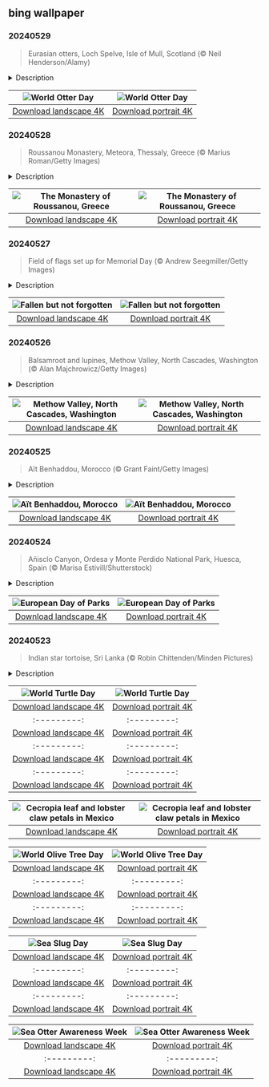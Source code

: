 ## bing wallpaper

### 20240529

> Eurasian otters, Loch Spelve, Isle of Mull, Scotland (© Neil Henderson/Alamy)

<details>
<summary>Description</summary>

> Playful, strong swimmers, and expert hunters—meet the otters. They come in 13 species of various shapes and sizes, from the sea otters found in coastal waters to the river otters frolicking in freshwater habitats. Seen in today's image is a Eurasian otter on the beautiful Isle of Mull off the west coast of Scotland. With webbed feet, streamlined bodies, and dense fur coats, otters are built for speed and agility underwater. They can dive deep and hold their breath for several minutes.
> 
> From habitat loss and pollution to being hunted for their fur, these whiskered wonders are struggling to survive out in the wild. That's where World Otter Day, on the last Wednesday in May, comes in. It's our chance to raise awareness about the challenges otters face and what we can do to help protect our environment.
> 
> 

</details>

| ![World Otter Day](https://cn.bing.com/th?id=OHR.MullOtter_EN-US5451978021_UHD.jpg&pid=hp&w=400&h=224&rs=1&c=4) | ![World Otter Day](https://cn.bing.com/th?id=OHR.MullOtter_EN-US5451978021_1080x1920.jpg&pid=hp&w=155&h=315&rs=1&c=4) |
|:---------:|:---------:|
| [Download landscape 4K](https://cn.bing.com/th?id=OHR.MullOtter_EN-US5451978021_UHD.jpg) | [Download portrait 4K](https://cn.bing.com/th?id=OHR.MullOtter_EN-US5451978021_1080x1920.jpg) |

### 20240528

> Roussanou Monastery, Meteora, Thessaly, Greece (© Marius Roman/Getty Images)

<details>
<summary>Description</summary>

> Welcome to the Roussanou Monastery, nestled amidst the towering cliffs of the Meteora rock formation in Thessaly, northern Greece. Roussanou is one of the six monasteries that remain active in this UNESCO World Heritage Site. Despite the construction difficulties, 24 monasteries were founded on these 'columns of the sky' in the 14th and 15th centuries.
> 
> Once you've conquered the climb, you'll be greeted by stunning panoramic views, but the real treasures lie within the monastery itself—a world of Byzantine art and architecture. This style emerged in the Eastern Roman Empire, which lasted from the 4th century CE until the fall of Constantinople in 1453. Are you ready to take the climb?
> 
> 

</details>

| ![The Monastery of Roussanou, Greece](https://cn.bing.com/th?id=OHR.MeteoraMonastery_EN-US5286293282_UHD.jpg&pid=hp&w=400&h=224&rs=1&c=4) | ![The Monastery of Roussanou, Greece](https://cn.bing.com/th?id=OHR.MeteoraMonastery_EN-US5286293282_1080x1920.jpg&pid=hp&w=155&h=315&rs=1&c=4) |
|:---------:|:---------:|
| [Download landscape 4K](https://cn.bing.com/th?id=OHR.MeteoraMonastery_EN-US5286293282_UHD.jpg) | [Download portrait 4K](https://cn.bing.com/th?id=OHR.MeteoraMonastery_EN-US5286293282_1080x1920.jpg) |

### 20240527

> Field of flags set up for Memorial Day (© Andrew Seegmiller/Getty Images)

<details>
<summary>Description</summary>

> Today, as we observe Memorial Day, we pay tribute to the courageous individuals who gave their lives to defend our nation and uphold its values. The origins of this day date back to the 1860s, in the years following the Civil War and the first national observance was held in 1868. However, one of the earliest accounts is from October 1864, when three women in Boalsburg, Pennsylvania, placed flowers at the graves of two Union soldiers. They decided to decorate the graves of all the fallen soldiers and returned to do the same the following year.
> 
> While Memorial Day is a moment to remember the sacrifices of our armed forces, it also marks the unofficial beginning of the summer season. The long weekend offers families the perfect opportunity to get together for picnics, barbecues, and beach trips. Memorial Day is a celebration of patriotism, unity, and gratitude and reminds us that freedom is not free.
> 
> 

</details>

| ![Fallen but not forgotten](https://cn.bing.com/th?id=OHR.MemorialFlags_EN-US5086740860_UHD.jpg&pid=hp&w=400&h=224&rs=1&c=4) | ![Fallen but not forgotten](https://cn.bing.com/th?id=OHR.MemorialFlags_EN-US5086740860_1080x1920.jpg&pid=hp&w=155&h=315&rs=1&c=4) |
|:---------:|:---------:|
| [Download landscape 4K](https://cn.bing.com/th?id=OHR.MemorialFlags_EN-US5086740860_UHD.jpg) | [Download portrait 4K](https://cn.bing.com/th?id=OHR.MemorialFlags_EN-US5086740860_1080x1920.jpg) |

### 20240526

> Balsamroot and lupines, Methow Valley, North Cascades, Washington (© Alan Majchrowicz/Getty Images)

<details>
<summary>Description</summary>

> If you're looking for meadows blanketed with vibrant wildflowers, the Methow Valley in the North Cascade Mountains, Washington, is the place for you. The spiky purple, blue, and white lupines and golden balsamroot flowers create a picturesque contrast with the area's rugged mountains. These flowers also play crucial roles in the valley's ecosystem. Lupines are nitrogen-fixing plants which help to improve soil fertility while balsamroot attracts pollinators like bees and butterflies, helping plants to reproduce and contributing to the biodiversity of the region. Whether you're a seasoned botanist or nature enthusiast, the wildflowers of the Methow Valley will surely leave a lasting impression of the enchanting wilderness.
> 
> 
> 
> 

</details>

| ![Methow Valley, North Cascades, Washington](https://cn.bing.com/th?id=OHR.MethowWildflowers_EN-US4937353385_UHD.jpg&pid=hp&w=400&h=224&rs=1&c=4) | ![Methow Valley, North Cascades, Washington](https://cn.bing.com/th?id=OHR.MethowWildflowers_EN-US4937353385_1080x1920.jpg&pid=hp&w=155&h=315&rs=1&c=4) |
|:---------:|:---------:|
| [Download landscape 4K](https://cn.bing.com/th?id=OHR.MethowWildflowers_EN-US4937353385_UHD.jpg) | [Download portrait 4K](https://cn.bing.com/th?id=OHR.MethowWildflowers_EN-US4937353385_1080x1920.jpg) |

### 20240525

> Aït Benhaddou, Morocco (© Grant Faint/Getty Images)

<details>
<summary>Description</summary>

> Are you looking for sandy charms? Come to Aït Benhaddou, Morocco, on the old caravan route linking the Sahara to Marrakesh. This UNESCO World Heritage Site showcases Moroccan earthen clay architecture, made using sun-dried mud. Although none of the buildings here are believed to predate the 17th century, they are constructed using techniques and styles that are much older. Located on the gentle slopes overlooking the Asif Ounila (Ounila River) the Ksar of Aït Benhaddou is a fortified village, clustered within a defensive wall with corner towers. The ksar's communal landscape includes a public square, a mosque, grain-threshing areas beyond the fortifications, and a caravanserai—a type of roadside inn, among other features. So, if you are seeking a journey off the beaten path, Aït Benhaddou awaits you.
> 
> 
> 
> 

</details>

| ![Aït Benhaddou, Morocco](https://cn.bing.com/th?id=OHR.MoroccoBenhaddou_EN-US4848616753_UHD.jpg&pid=hp&w=400&h=224&rs=1&c=4) | ![Aït Benhaddou, Morocco](https://cn.bing.com/th?id=OHR.MoroccoBenhaddou_EN-US4848616753_1080x1920.jpg&pid=hp&w=155&h=315&rs=1&c=4) |
|:---------:|:---------:|
| [Download landscape 4K](https://cn.bing.com/th?id=OHR.MoroccoBenhaddou_EN-US4848616753_UHD.jpg) | [Download portrait 4K](https://cn.bing.com/th?id=OHR.MoroccoBenhaddou_EN-US4848616753_1080x1920.jpg) |

### 20240524

> Añisclo Canyon, Ordesa y Monte Perdido National Park, Huesca, Spain (© Marisa Estivill/Shutterstock)

<details>
<summary>Description</summary>

> Today is European Day of Parks! On this day in 1909, Europe's first nine national parks were founded in Sweden. This year, the celebration highlights how protected areas help shape nature policies and contribute to building sustainable societies. These areas are more than just guardians of biodiversity; they are also pillars of our collective well-being, reminding us to preserve our natural heritage.
> 
> Today's image showcases Ordesa y Monte Perdido National Park in the Pyrenees Mountains of northeastern Spain. The park was established with the primary aim of preserving the high mountain landscape of the surrounding region. Characterized by its rugged terrain, the area has limestone formations and a plethora of karst features, including sinkholes and caves.
> 
> 

</details>

| ![European Day of Parks](https://cn.bing.com/th?id=OHR.OrdesaNationalPark_EN-US4779461538_UHD.jpg&pid=hp&w=400&h=224&rs=1&c=4) | ![European Day of Parks](https://cn.bing.com/th?id=OHR.OrdesaNationalPark_EN-US4779461538_1080x1920.jpg&pid=hp&w=155&h=315&rs=1&c=4) |
|:---------:|:---------:|
| [Download landscape 4K](https://cn.bing.com/th?id=OHR.OrdesaNationalPark_EN-US4779461538_UHD.jpg) | [Download portrait 4K](https://cn.bing.com/th?id=OHR.OrdesaNationalPark_EN-US4779461538_1080x1920.jpg) |

### 20240523

> Indian star tortoise, Sri Lanka (© Robin Chittenden/Minden Pictures)

<details>
<summary>Description</summary>

> Here is a real star! The Indian star tortoise walks into today's image with exemplary confidence. And rightly so: Today is World Turtle Day. What's the difference between tortoises and turtles? Tortoises are a family of turtles that exclusively live on land.
> 
> Today, we know of more than 350 species of turtles, living on all continents except Antarctica. Did you know that these animals originated around 200 million years ago, which means that they are one of the oldest reptile groups on the planet? Or that some species can live up to 150 years? So let's respect and protect these shelled creatures—some of them are older than our grandparents.
> 
> 

</details>

| ![World Turtle Day](https://cn.bing.com/th?id=OHR.IndianStarTortoise_EN-US4160827746_UHD.jpg&pid=hp&w=400&h=224&rs=1&c=4) | ![World Turtle Day](https://cn.bing.com/th?id=OHR.IndianStarTortoise_EN-US4160827746_1080x1920.jpg&pid=hp&w=155&h=315&rs=1&c=4) |
|:---------:|:---------:|
| [Download landscape 4K](https://cn.bing.com/th?id=OHR.IndianStarTortoise_EN-US4160827746_UHD.jpg) | [Download portrait 4K](https://cn.bing.com/th?id=OHR.IndianStarTortoise_EN-US4160827746_1080x1920.jpg) |asmania_EN-US4058572259_1080x1920.jpg&pid=hp&w=155&h=315&rs=1&c=4) |
|:---------:|:---------:|
| [Download landscape 4K](https://cn.bing.com/th?id=OHR.SnowGumTasmania_EN-US4058572259_UHD.jpg) | [Download portrait 4K](https://cn.bing.com/th?id=OHR.SnowGumTasmania_EN-US4058572259_1080x1920.jpg) |S3322214623_UHD.jpg) | [Download portrait 4K](https://cn.bing.com/th?id=OHR.MalaysiaTea_EN-US3322214623_1080x1920.jpg) |ownload portrait 4K](https://cn.bing.com/th?id=OHR.TarangireElephants_EN-US8865263185_1080x1920.jpg) |Light_EN-US1723401316_UHD.jpg&pid=hp&w=400&h=224&rs=1&c=4) | ![International Day of Light](https://cn.bing.com/th?id=OHR.DayOfLight_EN-US1723401316_1080x1920.jpg&pid=hp&w=155&h=315&rs=1&c=4) |
|:---------:|:---------:|
| [Download landscape 4K](https://cn.bing.com/th?id=OHR.DayOfLight_EN-US1723401316_UHD.jpg) | [Download portrait 4K](https://cn.bing.com/th?id=OHR.DayOfLight_EN-US1723401316_1080x1920.jpg) |
|:---------:|:---------:|
| [Download landscape 4K](https://cn.bing.com/th?id=OHR.NamibiaCanyon_ZH-CN3973338246_UHD.jpg) | [Download portrait 4K](https://cn.bing.com/th?id=OHR.NamibiaCanyon_ZH-CN3973338246_1080x1920.jpg) |) |9784_UHD.jpg) | [Download portrait 4K](https://cn.bing.com/th?id=OHR.RedPlanetDay_EN-US9693219784_1080x1920.jpg) |r claw is often cultivated as an ornamental plant for tropical gardens. Gardeners looking to attract birds love the Heliconia because its plentiful nectar draws hummingbirds to its downward-facing flowers. Those same flowers have special recognition in Bolivia as 'patujú,' the national flower, which appears on one of the country's flags.
> 
> 

</details>

| ![Cecropia leaf and lobster claw petals in Mexico](https://cn.bing.com/th?id=OHR.Cecropia_EN-US9602789937_UHD.jpg&pid=hp&w=400&h=224&rs=1&c=4) | ![Cecropia leaf and lobster claw petals in Mexico](https://cn.bing.com/th?id=OHR.Cecropia_EN-US9602789937_1080x1920.jpg&pid=hp&w=155&h=315&rs=1&c=4) |
|:---------:|:---------:|
| [Download landscape 4K](https://cn.bing.com/th?id=OHR.Cecropia_EN-US9602789937_UHD.jpg) | [Download portrait 4K](https://cn.bing.com/th?id=OHR.Cecropia_EN-US9602789937_1080x1920.jpg) |though olive trees do not grow very tall, usually no more than 30 feet, they live a very long time. One of the oldest known trees in the world, in Portugal, is believed to be 3,350 years old. Many live for millennia, their trunks growing thick and gnarled, and their branches bearing fruit century after century. As civilizations rise and fall around them, these hardy trees remain resilient and steadfast.
> 
> 

</details>

| ![World Olive Tree Day](https://cn.bing.com/th?id=OHR.OliveTreeDay_EN-US9460125670_UHD.jpg&pid=hp&w=400&h=224&rs=1&c=4) | ![World Olive Tree Day](https://cn.bing.com/th?id=OHR.OliveTreeDay_EN-US9460125670_1080x1920.jpg&pid=hp&w=155&h=315&rs=1&c=4) |
|:---------:|:---------:|
| [Download landscape 4K](https://cn.bing.com/th?id=OHR.OliveTreeDay_EN-US9460125670_UHD.jpg) | [Download portrait 4K](https://cn.bing.com/th?id=OHR.OliveTreeDay_EN-US9460125670_1080x1920.jpg) |pid=hp&w=155&h=315&rs=1&c=4) |
|:---------:|:---------:|
| [Download landscape 4K](https://cn.bing.com/th?id=OHR.MonksMound_EN-US9323884241_UHD.jpg) | [Download portrait 4K](https://cn.bing.com/th?id=OHR.MonksMound_EN-US9323884241_1080x1920.jpg) |](https://cn.bing.com/th?id=OHR.Calacas_EN-US6430903741_UHD.jpg) | [Download portrait 4K](https://cn.bing.com/th?id=OHR.Calacas_EN-US6430903741_1080x1920.jpg) |.com/th?id=OHR.SealRiver_EN-US6267835630_1080x1920.jpg&pid=hp&w=155&h=315&rs=1&c=4) |
|:---------:|:---------:|
| [Download landscape 4K](https://cn.bing.com/th?id=OHR.SealRiver_EN-US6267835630_UHD.jpg) | [Download portrait 4K](https://cn.bing.com/th?id=OHR.SealRiver_EN-US6267835630_1080x1920.jpg) |e a more fitting name. Someone call Terry.
> 
> 

</details>

| ![Sea Slug Day](https://cn.bing.com/th?id=OHR.SeaAngel_EN-US5531672696_UHD.jpg&pid=hp&w=400&h=224&rs=1&c=4) | ![Sea Slug Day](https://cn.bing.com/th?id=OHR.SeaAngel_EN-US5531672696_1080x1920.jpg&pid=hp&w=155&h=315&rs=1&c=4) |
|:---------:|:---------:|
| [Download landscape 4K](https://cn.bing.com/th?id=OHR.SeaAngel_EN-US5531672696_UHD.jpg) | [Download portrait 4K](https://cn.bing.com/th?id=OHR.SeaAngel_EN-US5531672696_1080x1920.jpg) |OHR.DarkSkyAcadia_EN-US6966527964_1080x1920.jpg) |.bing.com/th?id=OHR.GoldenJellyfish_EN-US6743816471_1080x1920.jpg&pid=hp&w=155&h=315&rs=1&c=4) |
|:---------:|:---------:|
| [Download landscape 4K](https://cn.bing.com/th?id=OHR.GoldenJellyfish_EN-US6743816471_UHD.jpg) | [Download portrait 4K](https://cn.bing.com/th?id=OHR.GoldenJellyfish_EN-US6743816471_1080x1920.jpg) |ng.com/th?id=OHR.LastDollarRoad_EN-US7923638318_UHD.jpg&pid=hp&w=400&h=224&rs=1&c=4) | ![First day of autumn](https://cn.bing.com/th?id=OHR.LastDollarRoad_EN-US7923638318_1080x1920.jpg&pid=hp&w=155&h=315&rs=1&c=4) |
|:---------:|:---------:|
| [Download landscape 4K](https://cn.bing.com/th?id=OHR.LastDollarRoad_EN-US7923638318_UHD.jpg) | [Download portrait 4K](https://cn.bing.com/th?id=OHR.LastDollarRoad_EN-US7923638318_1080x1920.jpg) |ppers who hunted otters to near extinction before they were protected by law. Although sea otter populations have rebounded, they are still considered endangered. Otters live along the Pacific Coast of North America, from California up to Alaska. Although they can walk on land, they almost never find the need or desire to, even when it's nap time. When they're ready for a snooze, they'll raft up, wrap themselves in a strand of kelp to keep them from drifting away, and recline on the world's biggest waterbed.

</details>

| ![Sea Otter Awareness Week](https://cn.bing.com/th?id=OHR.SitkaOtters_EN-US7714053956_UHD.jpg&pid=hp&w=400&h=224&rs=1&c=4) | ![Sea Otter Awareness Week](https://cn.bing.com/th?id=OHR.SitkaOtters_EN-US7714053956_1080x1920.jpg&pid=hp&w=155&h=315&rs=1&c=4) |
|:---------:|:---------:|
| [Download landscape 4K](https://cn.bing.com/th?id=OHR.SitkaOtters_EN-US7714053956_UHD.jpg) | [Download portrait 4K](https://cn.bing.com/th?id=OHR.SitkaOtters_EN-US7714053956_1080x1920.jpg) |oo_EN-US7569665443_UHD.jpg&pid=hp&w=400&h=224&rs=1&c=4) | ![World Bamboo Day](https://cn.bing.com/th?id=OHR.ArashiyamaBamboo_EN-US7569665443_1080x1920.jpg&pid=hp&w=155&h=315&rs=1&c=4) |
|:---------:|:---------:|
| [Download landscape 4K](https://cn.bing.com/th?id=OHR.ArashiyamaBamboo_EN-US7569665443_UHD.jpg) | [Download portrait 4K](https://cn.bing.com/th?id=OHR.ArashiyamaBamboo_EN-US7569665443_1080x1920.jpg) |